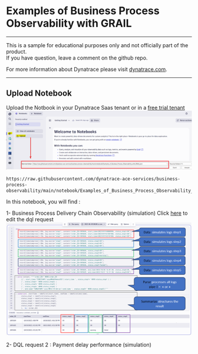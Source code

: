 # Examples of Business Process Observability with GRAIL
---

This is a sample for educational purposes only and not officially part of the product.  
If you have question, leave a comment on the github repo.  

For more information about Dynatrace please visit [dynatrace.com](https://www.dynatrace.com).

---
## Upload Notebook
Upload the Notbook in your Dynatrace Saas tenant or in a [free trial tenant](https://www.dynatrace.com/trial) 
![Upload](https://github.com/dynatrace-ace-services/business-process-observability/blob/main/assets/upload_notebook.png?raw=true)

    https://raw.githubusercontent.com/dynatrace-ace-services/business-process-observability/main/notebook/Examples_of_Business_Process_Observability_with_GRAIL.json  

In this notebook, you will find : 

1- Business Process Delivery Chain Observability (simulation)
Click [here](https://raw.githubusercontent.com/dynatrace-ace-services/business-process-observability/main/assets/dql1.txt) to edit the dql request
![dql1](https://github.com/dynatrace-ace-services/business-process-observability/blob/main/assets/dql_request1.png?raw=true)

    
2- DQL request 2 : Payment delay performance (simulation)
